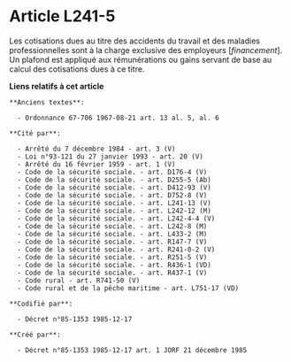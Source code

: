 # Article L241-5

Les cotisations dues au titre des accidents du travail et des maladies professionnelles sont à la charge exclusive des
employeurs [*financement*].     Un plafond est appliqué aux rémunérations ou gains servant de base au calcul des cotisations
dues à ce titre.

**Liens relatifs à cet article**

	**Anciens textes**:

	  - Ordonnance 67-706 1967-08-21 art. 13 al. 5, al. 6

	**Cité par**:

	  - Arrêté du 7 décembre 1984 - art. 3 (V)
	  - Loi n°93-121 du 27 janvier 1993 - art. 20 (V)
	  - Arrêté du 16 février 1959 - art. 1 (V)
	  - Code de la sécurité sociale. - art. D176-4 (V)
	  - Code de la sécurité sociale. - art. D255-5 (Ab)
	  - Code de la sécurité sociale. - art. D412-93 (V)
	  - Code de la sécurité sociale. - art. D752-8 (V)
	  - Code de la sécurité sociale. - art. L241-13 (V)
	  - Code de la sécurité sociale. - art. L242-12 (M)
	  - Code de la sécurité sociale. - art. L242-4-4 (V)
	  - Code de la sécurité sociale. - art. L242-8 (M)
	  - Code de la sécurité sociale. - art. L433-2 (M)
	  - Code de la sécurité sociale. - art. R147-7 (V)
	  - Code de la sécurité sociale. - art. R241-0-2 (V)
	  - Code de la sécurité sociale. - art. R251-5 (V)
	  - Code de la sécurité sociale. - art. R436-1 (VD)
	  - Code de la sécurité sociale. - art. R437-1 (V)
	  - Code rural - art. R741-50 (V)
	  - Code rural et de la pêche maritime - art. L751-17 (VD)

	**Codifié par**:

	  - Décret n°85-1353 1985-12-17

	**Créé par**:

	  - Décret n°85-1353 1985-12-17 art. 1 JORF 21 décembre 1985
